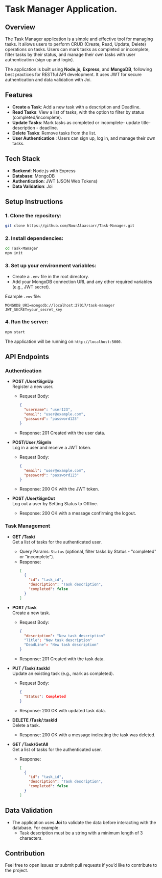 
# Task Manager Application.

## Overview

The Task Manager application is a simple and effective tool for managing tasks. It allows users to perform CRUD (Create, Read, Update, Delete) operations on tasks. Users can mark tasks as completed or incomplete, filter tasks by their status, and manage their own tasks with user authentication (sign up and login).

The application is built using **Node.js**, **Express**, and **MongoDB**, following best practices for RESTful API development. It uses JWT for secure authentication and data validation with Joi.

## Features

- **Create a Task**: Add a new task with a description and Deadline.
- **Read Tasks**: View a list of tasks, with the option to filter by status (completed/incomplete).
- **Update Tasks**: Mark tasks as completed or incomplete- update title- description - deadline.
- **Delete Tasks**: Remove tasks from the list.
- **User Authentication** : Users can sign up, log in, and manage their own tasks.

## Tech Stack

- **Backend**: Node.js with Express
- **Database**: MongoDB
- **Authentication**: JWT (JSON Web Tokens)
- **Data Validation**: Joi

## Setup Instructions

### 1. Clone the repository:

```bash
git clone https://github.com/NourAlaassarr/Task-Manager.git
```

### 2. Install dependencies:

```bash
cd Task-Manager
npm init
```

### 3. Set up your environment variables:

- Create a `.env` file in the root directory.
- Add your MongoDB connection URL and any other required variables (e.g., JWT secret).
  
Example `.env` file:

```env
MONGODB_URI=mongodb://localhost:27017/task-manager
JWT_SECRET=your_secret_key
```

### 4. Run the server:

```bash
npm start
```

The application will be running on `http://localhost:5000`.

## API Endpoints

### Authentication 

- **POST /User/SignUp**  
  Register a new user.
  - Request Body:
    ```json
    {
      "username": "user123",
      "email": "user@example.com",
      "password": "password123"
    }
    ```
  - Response: 201 Created with the user data.

- **POST/User /SignIn**  
  Log in a user and receive a JWT token.
  - Request Body:
    ```json
    {
      "email": "user@example.com",
      "password": "password123"
    }
    ```
  - Response: 200 OK with the JWT token.

- **POST /User/SignOut**  
  Log out a user by Setting Status to Offline.
  - Response: 200 OK with a message confirming the logout.

### Task Management

- **GET /Task/**  
  Get a list of tasks for the authenticated user.
  - Query Params: `Status` (optional, filter tasks by Status - "completed" or "incomplete").
  - Response:
    ```json
    [
      {
        "id": "task_id",
        "description": "Task description",
        "completed": false
      }
    ]
    ```

- **POST /Task**  
  Create a new task.
  - Request Body:
    ```json
    {
      "description": "New task description"
      "Title": "New task description"
      "DeadLine": "New task description"
    }
    ```
  - Response: 201 Created with the task data.

- **PUT /Task/:taskId**  
  Update an existing task (e.g., mark as completed).
  - Request Body:
    ```json
    {
      "Status": Completed
    }
    ```
  - Response: 200 OK with updated task data.

- **DELETE /Task/:taskId**  
  Delete a task.
  - Response: 200 OK with a message indicating the task was deleted.

- **GET /Task/GetAll**  
  Get a list of tasks for the authenticated user.
  - Response:
    ```json
    [
      {
        "id": "task_id",
        "description": "Task description",
        "completed": false
      }
    ]
    ```

## Data Validation

- The application uses **Joi** to validate the data before interacting with the database. For example:
  - Task description must be a string with a minimum length of 3 characters.



## Contribution

Feel free to open issues or submit pull requests if you’d like to contribute to the project.
